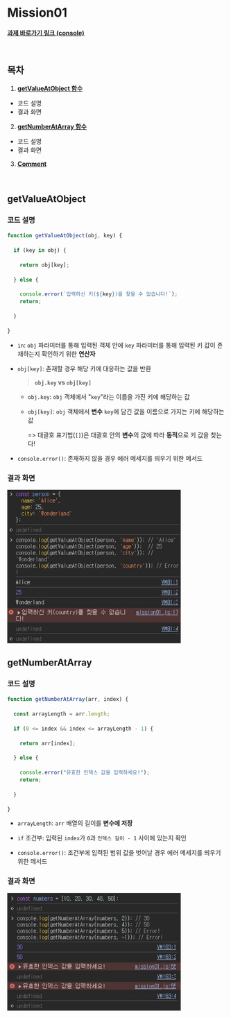 # Mission01

[**과제 바로가기 링크 (console)**](https://yzz2y.github.io/js-homework/mission01/mission01.html)

<br />

## 목차

1. **[getValueAtObject 함수](#getvalueatobject)**
  - 코드 설명
  - 결과 화면
2. **[getNumberAtArray 함수](#getnumberatarray)**
  - 코드 설명
  - 결과 화면
3. **[Comment](#Comment)**

<br />

## getValueAtObject

### 코드 설명

```javascript
function getValueAtObject(obj, key) {

  if (key in obj) {

    return obj[key];

  } else {

    console.error(`입력하신 키(${key})를 찾을 수 없습니다!`);
    return;

  }
  
}
```

- `in`: `obj` 파라미터를 통해 입력된 객체 안에 `key` 파라미터를 통해 입력된 키 값이 존재하는지 확인하기 위한 **연산자**

- `obj[key]`: 존재할 경우 해당 키에 대응하는 값을 반환
  > **`obj.key` vs `obj[key]`**

  - `obj.key`: `obj` 객체에서 "`key`"라는 이름을 가진 키에 해당하는 값

  - `obj[key]`: `obj` 객체에서 **변수** `key`에 담긴 값을 이름으로 가지는 키에 해당하는 값

    => 대괄호 표기법(`[]`)은 대괄호 안의 **변수**의 값에 따라 **동적**으로 키 값을 찾는다!


- `console.error()`: 존재하지 않을 경우 에러 메세지를 띄우기 위한 메서드


### 결과 화면

<img width="400" src="./images/mission01-result1.jpg">


<br />

## getNumberAtArray

### 코드 설명

```javascript
function getNumberAtArray(arr, index) {

  const arrayLength = arr.length;

  if (0 <= index && index <= arrayLength - 1) {

    return arr[index];

  } else {

    console.error("유효한 인덱스 값을 입력하세요!");
    return;

  }

}
```

- `arrayLength`: `arr` 배열의 길이를 **변수에 저장**

- `if` 조건부: 입력된 `index`가 `0`과 `인덱스 길이 - 1` 사이에 있는지 확인

- `console.error()`: 조건부에 입력된 범위 값을 벗어날 경우 에러 메세지를 띄우기 위한 메서드

### 결과 화면

<img width="400" src="./images/mission01-result2.jpg">


<br />